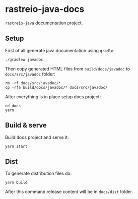 # rastreio-java-docs

`rastreio-java` documentation project.

## Setup

First of all generate java documentation using `gradle`:

```shell
./gradlew javadoc
```

Then copy generated HTML files from `build/docs/javadoc` to `docs/src/javadoc` folder:

```shell
rm -rf docs/src/javadoc/*
cp -rfa build/docs/javadoc/* docs/src/javadoc/
```

After everything is in place setup docs project:

```shell
cd docs
yarn
```

## Build & serve

Build docs project and serve it:

```shell
yarn start
```

## Dist

To generate distribution files do:

```shell
yarn build
```

After this command release content will be in `docs/dist` folder.
